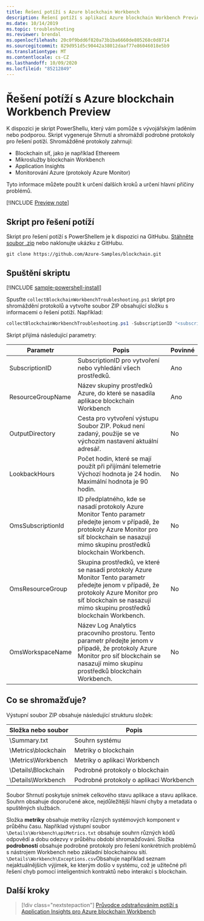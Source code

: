 ```yaml
---
title: Řešení potíží s Azure blockchain Workbench
description: Řešení potíží s aplikací Azure blockchain Workbench Preview
ms.date: 10/14/2019
ms.topic: troubleshooting
ms.reviewer: brendal
ms.openlocfilehash: 20c0f9bdd6f820a73b1ba6660de805268c0d8714
ms.sourcegitcommit: 829d951d5c90442a38012daaf77e86046018e5b9
ms.translationtype: MT
ms.contentlocale: cs-CZ
ms.lasthandoff: 10/09/2020
ms.locfileid: "85212849"
---
```

# <a name="azure-blockchain-workbench-preview-troubleshooting"></a>Řešení potíží s Azure blockchain Workbench Preview

K dispozici je skript PowerShellu, který vám pomůže s vývojářským laděním nebo podporou. Skript vygeneruje Shrnutí a shromáždí podrobné protokoly pro řešení potíží. Shromážděné protokoly zahrnují:

* Blockchain síť, jako je například Ethereem
* Mikroslužby blockchain Workbench
* Application Insights
* Monitorování Azure (protokoly Azure Monitor)

Tyto informace můžete použít k určení dalších kroků a určení hlavní příčiny problémů.

[!INCLUDE [Preview note](./includes/preview.md)]

## <a name="troubleshooting-script"></a>Skript pro řešení potíží

Skript pro řešení potíží s PowerShellem je k dispozici na GitHubu. [Stáhněte soubor .zip](https://github.com/Azure-Samples/blockchain/archive/master.zip) nebo naklonujte ukázku z GitHubu.

```
git clone https://github.com/Azure-Samples/blockchain.git
```

## <a name="run-the-script"></a>Spuštění skriptu
[!INCLUDE [sample-powershell-install](../../../includes/sample-powershell-install.md)]

Spusťte `collectBlockchainWorkbenchTroubleshooting.ps1` skript pro shromáždění protokolů a vytvořte soubor ZIP obsahující složku s informacemi o řešení potíží. Například:

``` powershell
collectBlockchainWorkbenchTroubleshooting.ps1 -SubscriptionID "<subscription_id>" -ResourceGroupName "workbench-resource-group-name"
```
Skript přijímá následující parametry:

| Parametr  | Popis | Povinné |
|---------|---------|----|
| SubscriptionID | SubscriptionID pro vytvoření nebo vyhledání všech prostředků. | Ano |
| ResourceGroupName | Název skupiny prostředků Azure, do které se nasadila aplikace blockchain Workbench | Ano |
| OutputDirectory | Cesta pro vytvoření výstupu Soubor ZIP. Pokud není zadaný, použije se ve výchozím nastavení aktuální adresář. | No |
| LookbackHours | Počet hodin, které se mají použít při přijímání telemetrie Výchozí hodnota je 24 hodin. Maximální hodnota je 90 hodin. | No |
| OmsSubscriptionId | ID předplatného, kde se nasadí protokoly Azure Monitor Tento parametr předejte jenom v případě, že protokoly Azure Monitor pro síť blockchain se nasazují mimo skupinu prostředků blockchain Workbench.| No |
| OmsResourceGroup |Skupina prostředků, ve které se nasadí protokoly Azure Monitor Tento parametr předejte jenom v případě, že protokoly Azure Monitor pro síť blockchain se nasazují mimo skupinu prostředků blockchain Workbench.| No |
| OmsWorkspaceName | Název Log Analytics pracovního prostoru. Tento parametr předejte jenom v případě, že protokoly Azure Monitor pro síť blockchain se nasazují mimo skupinu prostředků blockchain Workbench. | No |

## <a name="what-is-collected"></a>Co se shromažďuje?

Výstupní soubor ZIP obsahuje následující strukturu složek:

| Složka nebo soubor | Popis  |
|---------|---------|
| \Summary.txt | Souhrn systému |
| \Metrics\blockchain | Metriky o blockchain |
| \Metrics\Workbench | Metriky o aplikaci Workbench |
| \Details\Blockchain | Podrobné protokoly o blockchain |
| \Details\Workbench | Podrobné protokoly o aplikaci Workbench |

Soubor Shrnutí poskytuje snímek celkového stavu aplikace a stavu aplikace. Souhrn obsahuje doporučené akce, nejdůležitější hlavní chyby a metadata o spuštěných službách.

Složka **metriky** obsahuje metriky různých systémových komponent v průběhu času. Například výstupní soubor `\Details\Workbench\apiMetrics.txt` obsahuje souhrn různých kódů odpovědí a dobu odezvy v průběhu období shromažďování. Složka **podrobností** obsahuje podrobné protokoly pro řešení konkrétních problémů s nástrojem Workbench nebo základní blockchainou sítí. `\Details\Workbench\Exceptions.csv`Obsahuje například seznam nejaktuálnějších výjimek, ke kterým došlo v systému, což je užitečné při řešení chyb pomocí inteligentních kontraktů nebo interakcí s blockchain. 

## <a name="next-steps"></a>Další kroky

> [!div class="nextstepaction"]
> [Průvodce odstraňováním potíží s Application Insights pro Azure blockchain Workbench](https://aka.ms/workbenchtroubleshooting)
